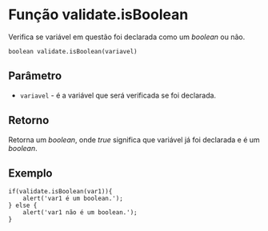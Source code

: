 # Função validate.isBoolean

Verifica se variável em questão foi declarada como um *boolean* ou não.

    boolean validate.isBoolean(variavel)

## Parâmetro
* ```variavel``` -  é a variável que será verificada se foi declarada.

## Retorno
Retorna um _boolean_, onde _true_ significa que variável já foi declarada e é um *boolean*.

## Exemplo

    if(validate.isBoolean(var1)){
        alert('var1 é um boolean.');
    } else {
        alert('var1 não é um boolean.');
    }
